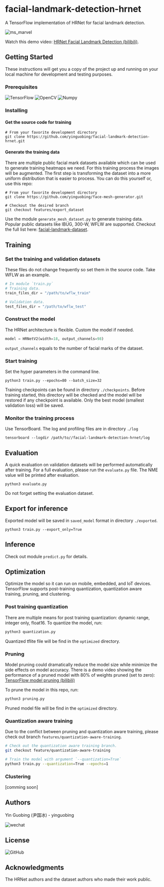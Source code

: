 # facial-landmark-detection-hrnet
A TensorFlow implementation of HRNet for facial landmark detection.

![ms_marvel](./doc/../docs/ms_marvel.gif)

Watch this demo video: [HRNet Facial Landmark Detection (bilibili)](https://www.bilibili.com/video/BV1Vy4y1C79p/).

## Getting Started

These instructions will get you a copy of the project up and running on your local machine for development and testing purposes.

### Prerequisites

![TensorFlow](https://img.shields.io/badge/TensorFlow-v2.3-brightgreen)
![OpenCV](https://img.shields.io/badge/OpenCV-v4.3-brightgreen)
![Numpy](https://img.shields.io/badge/Numpy-v1.17-brightgreen)

### Installing
#### Get the source code for training

```shell
# From your favorite development directory
git clone https://github.com/yinguobing/facial-landmark-detection-hrnet.git
```

#### Generate the training data
There are multiple public facial mark datasets available which can be used to generate training heatmaps we need. For this training process the images will be augmented. The first step is transforming  the dataset into a more uniform distribution that is easier to process. You can do this yourself or, use this repo:

```shell
# From your favorite development directory
git clone https://github.com/yinguobing/face-mesh-generator.git

# Checkout the desired branch
git checkout features/export_dataset
```
Use the module `generate_mesh_dataset.py` to generate training data. Popular public datasets like IBUG, 300-W, WFLW are supported. Checkout the full list here: [facial-landmark-dataset](https://github.com/yinguobing/facial-landmark-dataset).


## Training

### Set the training and validation datasets

These files do not change frequently so set them in the source code. Take WFLW as an example.

```python
# In module `train.py`
# Training data.
train_files_dir = "/path/to/wflw_train"

# Validation data.
test_files_dir = "/path/to/wflw_test"
```

### Construct the model
The HRNet architecture is flexible. Custom the model if needed.

```python
model = HRNetV2(width=18, output_channels=98)
```

`output_channels` equals to the number of facial marks of the dataset.

### Start training
Set the hyper parameters in the command line.

```Shell
python3 train.py --epochs=80 --batch_size=32
```

Training checkpoints can be found in directory `./checkpoints`. Before training started, this directory will be checked and the model will be restored if any checkpoint is available. Only the best model (smallest validation loss) will be saved.

### Monitor the training process
Use TensorBoard. The log and profiling files are in directory `./log`

```shell
tensorboard --logdir /path/to//facial-landmark-detection-hrnet/log

```
## Evaluation
A quick evaluation on validation datasets will be performed automatically after training. For a full evaluation, please run the `evaluate.py` file. The NME value will be printed after evaluation.

```
python3 evaluate.py
```
Do not forget setting the evaluation dataset.

## Export for inference
Exported model will be saved in `saved_model` format in directory `./exported`.
```shell
python3 train.py --export_only=True
```

## Inference
Check out module `predict.py` for details.

## Optimization
Optimize the model so it can run on mobile, embedded, and IoT devices. TensorFlow supports post-training quantization, quantization aware training, pruning, and clustering.

### Post training quantization
There are multiple means for post training quantization: dynamic range, integer only, float16. To quantize the model, run:

```bash
python3 quantization.py
```
Quantized tflite file will be find in the `optimized` directory.

### Pruning
Model pruning could dramatically reduce the model size while minimize the side effects on model accuracy. There is a demo video showing the performance of a pruned model with 80% of weights pruned (set to zero): [TensorFlow model pruning (bilibili)](https://www.bilibili.com/video/BV1Uz4y1o7Fb/)

To prune the model in this repo, run:

```bash
python3 pruning.py

```
Pruned model file will be find in the `optimized` directory.


### Quantization aware training
Due to the conflict between pruning and quantization aware training, please check out branch `features/quantization-aware-training`.

```bash
# Check out the quantization aware training branch.
git checkout feature/quantization-aware-training

# Train the model with argument `--quantization=True`
python3 train.py --quantization=True --epochs=1
```

### Clustering

[comming soon]

## Authors
Yin Guobing (尹国冰) - yinguobing

![wechat](docs/wechat.png)

## License
![GitHub](https://img.shields.io/github/license/yinguobing/facial-landmark-detection-hrnet)

## Acknowledgments
The HRNet authors and the dataset authors who made their work public.
